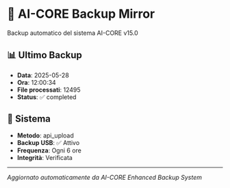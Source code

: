 # 🧬 AI-CORE Backup Mirror

Backup automatico del sistema AI-CORE v15.0

## 📊 Ultimo Backup
- **Data**: 2025-05-28
- **Ora**: 12:00:34
- **File processati**: 12495
- **Status**: ✅ completed

## 🎯 Sistema
- **Metodo**: api_upload
- **Backup USB**: ✅ Attivo
- **Frequenza**: Ogni 6 ore
- **Integrità**: Verificata

---
*Aggiornato automaticamente da AI-CORE Enhanced Backup System*
